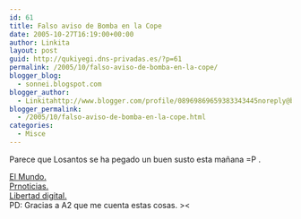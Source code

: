 ```yaml
---
id: 61
title: Falso aviso de Bomba en la Cope
date: 2005-10-27T16:19:00+00:00
author: Linkita
layout: post
guid: http://qukiyegi.dns-privadas.es/?p=61
permalink: /2005/10/falso-aviso-de-bomba-en-la-cope/
blogger_blog:
  - sonnei.blogspot.com
blogger_author:
  - Linkitahttp://www.blogger.com/profile/08969869659383343445noreply@blogger.com
blogger_permalink:
  - /2005/10/falso-aviso-de-bomba-en-la-cope.html
categories:
  - Misce
---
```

Parece que Losantos se ha pegado un buen susto esta mañana =P .

[El Mundo.](http://www.elmundo.es/elmundo/2005/10/27/comunicacion/1130405260.html)  
[Prnoticias.](http://www.prnoticias.com/prn/hojas/noticias/detallenoticia.jsp?noticia=8045&repositorio=0&amp;pagina=1&idapr=1__esp_1__)  
[Libertad digital.](http://www.libertaddigital.com/noticias/noticia_1276264014.html)  
PD: Gracias a A2 que me cuenta estas cosas. ><